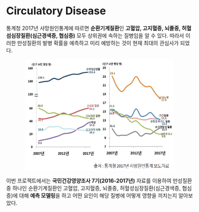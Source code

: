 # Circulatory Disease
통계청 2017년 사망원인통계에 따르면 **순환기계질환**인 **고혈압, 고지혈증, 뇌졸중, 허혈섬심장질환(심근경색증, 협심증)** 모두 상위권에 속하는 질병임을 알 수 있다. 따라서 이러한 만성질환의 발병 확률을 예측하고 미리 예방하는 것이 현재 최대의 관심사가 되었다. 

<center><img src="death_cause.PNG" width="400" height="300"></center>

이번 프로젝트에서는 **국민건강영양조사 7기(2016-2017년)** 자료를 이용하여 만성질환 중 하나인 순환기계질환인 고혈압, 고지혈증, 뇌졸중, 허혈성심장질환(심근경색증, 협심증)에 대해 **예측 모델링**을 하고 어떤 요인이 해당 질병에 어떻게 영향을 끼치는지 알아보았다.
